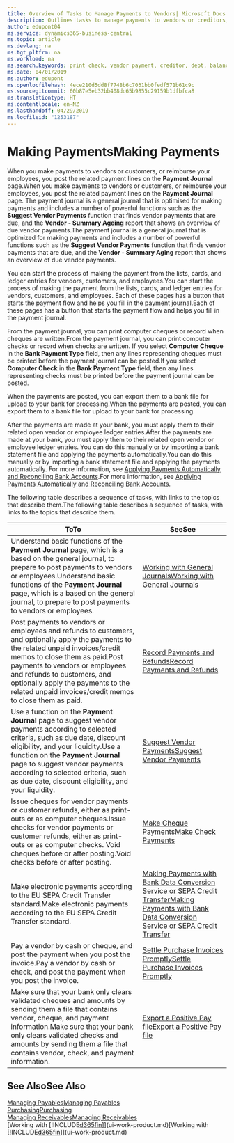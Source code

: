 ```yaml
---
title: Overview of Tasks to Manage Payments to Vendors| Microsoft Docs
description: Outlines tasks to manage payments to vendors or creditors, including posting payment lines and getting an overview of the balance due.
author: edupont04
ms.service: dynamics365-business-central
ms.topic: article
ms.devlang: na
ms.tgt_pltfrm: na
ms.workload: na
ms.search.keywords: print check, vendor payment, creditor, debt, balance due, AP
ms.date: 04/01/2019
ms.author: edupont
ms.openlocfilehash: 4ece210d5dd8f7748b6c7031bb0fedf571b61c9c
ms.sourcegitcommit: 60b87e5eb32bb408dd65b9855c29159b1dfbfca8
ms.translationtype: HT
ms.contentlocale: en-NZ
ms.lasthandoff: 04/29/2019
ms.locfileid: "1253187"
---
```

# <a name="making-payments"></a><span data-ttu-id="4bd48-103">Making Payments</span><span class="sxs-lookup"><span data-stu-id="4bd48-103">Making Payments</span></span>

<span data-ttu-id="4bd48-104">When you make payments to vendors or customers, or reimburse your employees, you post the related payment lines on the **Payment Journal** page.</span><span class="sxs-lookup"><span data-stu-id="4bd48-104">When you make payments to vendors or customers, or reimburse your employees, you post the related payment lines on the **Payment Journal** page.</span></span> <span data-ttu-id="4bd48-105">The payment journal is a general journal that is optimised for making payments and includes a number of powerful functions such as the **Suggest Vendor Payments** function that finds vendor payments that are due, and the **Vendor - Summary Ageing** report that shows an overview of due vendor payments.</span><span class="sxs-lookup"><span data-stu-id="4bd48-105">The payment journal is a general journal that is optimized for making payments and includes a number of powerful functions such as the **Suggest Vendor Payments** function that finds vendor payments that are due, and the **Vendor - Summary Aging** report that shows an overview of due vendor payments.</span></span>  

<span data-ttu-id="4bd48-106">You can start the process of making the payment from the lists, cards, and ledger entries for vendors, customers, and employees.</span><span class="sxs-lookup"><span data-stu-id="4bd48-106">You can start the process of making the payment from the lists, cards, and ledger entries for vendors, customers, and employees.</span></span> <span data-ttu-id="4bd48-107">Each of these pages has a button that starts the payment flow and helps you fill in the payment journal.</span><span class="sxs-lookup"><span data-stu-id="4bd48-107">Each of these pages has a button that starts the payment flow and helps you fill in the payment journal.</span></span>  

<span data-ttu-id="4bd48-108">From the payment journal, you can print computer cheques or record when cheques are written.</span><span class="sxs-lookup"><span data-stu-id="4bd48-108">From the payment journal, you can print computer checks or record when checks are written.</span></span> <span data-ttu-id="4bd48-109">If you select **Computer Cheque** in the **Bank Payment Type** field, then any lines representing cheques must be printed before the payment journal can be posted.</span><span class="sxs-lookup"><span data-stu-id="4bd48-109">If you select **Computer Check** in the **Bank Payment Type** field, then any lines representing checks must be printed before the payment journal can be posted.</span></span>

<span data-ttu-id="4bd48-110">When the payments are posted, you can export them to a bank file for upload to your bank for processing.</span><span class="sxs-lookup"><span data-stu-id="4bd48-110">When the payments are posted, you can export them to a bank file for upload to your bank for processing.</span></span>

<span data-ttu-id="4bd48-111">After the payments are made at your bank, you must apply them to their related open vendor or employee ledger entries.</span><span class="sxs-lookup"><span data-stu-id="4bd48-111">After the payments are made at your bank, you must apply them to their related open vendor or employee ledger entries.</span></span> <span data-ttu-id="4bd48-112">You can do this manually or by importing a bank statement file and applying the payments automatically.</span><span class="sxs-lookup"><span data-stu-id="4bd48-112">You can do this manually or by importing a bank statement file and applying the payments automatically.</span></span> <span data-ttu-id="4bd48-113">For more information, see [Applying Payments Automatically and Reconciling Bank Accounts](receivables-apply-payments-auto-reconcile-bank-accounts.md).</span><span class="sxs-lookup"><span data-stu-id="4bd48-113">For more information, see [Applying Payments Automatically and Reconciling Bank Accounts](receivables-apply-payments-auto-reconcile-bank-accounts.md).</span></span>

<span data-ttu-id="4bd48-114">The following table describes a sequence of tasks, with links to the topics that describe them.</span><span class="sxs-lookup"><span data-stu-id="4bd48-114">The following table describes a sequence of tasks, with links to the topics that describe them.</span></span>

| <span data-ttu-id="4bd48-115">To</span><span class="sxs-lookup"><span data-stu-id="4bd48-115">To</span></span> | <span data-ttu-id="4bd48-116">See</span><span class="sxs-lookup"><span data-stu-id="4bd48-116">See</span></span> |
| --- | --- |
|<span data-ttu-id="4bd48-117">Understand basic functions of the **Payment Journal** page, which is a based on the general journal, to prepare to post payments to vendors or employees.</span><span class="sxs-lookup"><span data-stu-id="4bd48-117">Understand basic functions of the **Payment Journal** page, which is a based on the general journal, to prepare to post payments to vendors or employees.</span></span>|[<span data-ttu-id="4bd48-118">Working with General Journals</span><span class="sxs-lookup"><span data-stu-id="4bd48-118">Working with General Journals</span></span>](ui-work-general-journals.md)|
|<span data-ttu-id="4bd48-119">Post payments to vendors or employees and refunds to customers, and optionally apply the payments to the related unpaid invoices/credit memos to close them as paid.</span><span class="sxs-lookup"><span data-stu-id="4bd48-119">Post payments to vendors or employees and refunds to customers, and optionally apply the payments to the related unpaid invoices/credit memos to close them as paid.</span></span>|[<span data-ttu-id="4bd48-120">Record Payments and Refunds</span><span class="sxs-lookup"><span data-stu-id="4bd48-120">Record Payments and Refunds</span></span>](payables-how-post-payments-refunds.md)|
| <span data-ttu-id="4bd48-121">Use a function on the **Payment Journal** page to suggest vendor payments according to selected criteria, such as due date, discount eligibility, and your liquidity.</span><span class="sxs-lookup"><span data-stu-id="4bd48-121">Use a function on the **Payment Journal** page to suggest vendor payments according to selected criteria, such as due date, discount eligibility, and your liquidity.</span></span> |[<span data-ttu-id="4bd48-122">Suggest Vendor Payments</span><span class="sxs-lookup"><span data-stu-id="4bd48-122">Suggest Vendor Payments</span></span>](payables-how-suggest-vendor-payments.md) |
| <span data-ttu-id="4bd48-123">Issue cheques for vendor payments or customer refunds, either as print-outs or as computer cheques.</span><span class="sxs-lookup"><span data-stu-id="4bd48-123">Issue checks for vendor payments or customer refunds, either as print-outs or as computer checks.</span></span> <span data-ttu-id="4bd48-124">Void cheques before or after posting.</span><span class="sxs-lookup"><span data-stu-id="4bd48-124">Void checks before or after posting.</span></span> |[<span data-ttu-id="4bd48-125">Make Cheque Payments</span><span class="sxs-lookup"><span data-stu-id="4bd48-125">Make Check Payments</span></span>](payables-how-work-checks.md) |
|<span data-ttu-id="4bd48-126">Make electronic payments according to the EU SEPA Credit Transfer standard.</span><span class="sxs-lookup"><span data-stu-id="4bd48-126">Make electronic payments according to the EU SEPA Credit Transfer standard.</span></span>|[<span data-ttu-id="4bd48-127">Making Payments with Bank Data Conversion Service or SEPA Credit Transfer</span><span class="sxs-lookup"><span data-stu-id="4bd48-127">Making Payments with Bank Data Conversion Service or SEPA Credit Transfer</span></span>](finance-make-payments-with-bank-data-conversion-service-or-sepa-credit-transfer.md)|
| <span data-ttu-id="4bd48-128">Pay a vendor by cash or cheque, and post the payment when you post the invoice.</span><span class="sxs-lookup"><span data-stu-id="4bd48-128">Pay a vendor by cash or check, and post the payment when you post the invoice.</span></span> |[<span data-ttu-id="4bd48-129">Settle Purchase Invoices Promptly</span><span class="sxs-lookup"><span data-stu-id="4bd48-129">Settle Purchase Invoices Promptly</span></span>](finance-how-to-settle-purchase-invoices-promptly.md) |
| <span data-ttu-id="4bd48-130">Make sure that your bank only clears validated cheques and amounts by sending them a file that contains vendor, cheque, and payment information.</span><span class="sxs-lookup"><span data-stu-id="4bd48-130">Make sure that your bank only clears validated checks and amounts by sending them a file that contains vendor, check, and payment information.</span></span> |[<span data-ttu-id="4bd48-131">Export a Positive Pay file</span><span class="sxs-lookup"><span data-stu-id="4bd48-131">Export a Positive Pay file</span></span>](finance-how-positive-pay.md) |

## <a name="see-also"></a><span data-ttu-id="4bd48-132">See Also</span><span class="sxs-lookup"><span data-stu-id="4bd48-132">See Also</span></span>
[<span data-ttu-id="4bd48-133">Managing Payables</span><span class="sxs-lookup"><span data-stu-id="4bd48-133">Managing Payables</span></span>](payables-manage-payables.md)  
[<span data-ttu-id="4bd48-134">Purchasing</span><span class="sxs-lookup"><span data-stu-id="4bd48-134">Purchasing</span></span>](purchasing-manage-purchasing.md)  
[<span data-ttu-id="4bd48-135">Managing Receivables</span><span class="sxs-lookup"><span data-stu-id="4bd48-135">Managing Receivables</span></span>](receivables-manage-receivables.md)  
<span data-ttu-id="4bd48-136">[Working with [!INCLUDE[d365fin](includes/d365fin_md.md)]](ui-work-product.md)</span><span class="sxs-lookup"><span data-stu-id="4bd48-136">[Working with [!INCLUDE[d365fin](includes/d365fin_md.md)]](ui-work-product.md)</span></span>  
